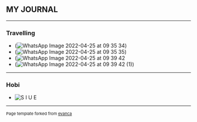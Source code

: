 ##  MY JOURNAL

---

### Travelling

- (![WhatsApp Image 2022-04-25 at 09 35 34](https://user-images.githubusercontent.com/104265063/165011868-d0993cde-b7b7-4062-83e5-6a2e63b6818e.jpeg))
- (![WhatsApp Image 2022-04-25 at 09 35 35](https://user-images.githubusercontent.com/104265063/165011952-6f5250eb-b5d1-49bc-abbc-8f87e389bba7.jpeg))
- (![WhatsApp Image 2022-04-25 at 09 39 42](https://user-images.githubusercontent.com/104265063/165011974-ce4a02b5-d7c3-408b-bef2-4f4d5ab52670.jpeg)
- (![WhatsApp Image 2022-04-25 at 09 39 42 (1)](https://user-images.githubusercontent.com/104265063/165012029-e4274278-5125-4e0a-b83e4ebf2080beef.jpeg))

---
### Hobi
- ![S I U E](https://user-images.githubusercontent.com/104265063/165011014-eaa06c19-44f4-4d83-9925-93d57a382c58.png)




---
<p style="font-size:11px">Page template forked from <a href="https://github.com/evanca/quick-portfolio">evanca</a></p>
<!-- Remove above link if you don't want to attibute -->

